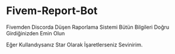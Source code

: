 # Fivem-Report-Bot
Fivemden Discorda Düşen Raporlama Sistemi 
Bütün Bilgileri Doğru Girdiğinizden Emin Olun



Eğer Kullandıysanız Star Olarak İşaretlerseniz Sevinirim.
